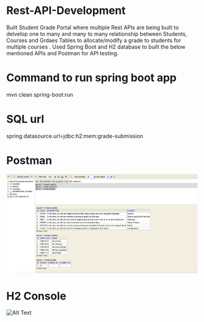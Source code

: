 # Rest-API-Development
Built Student Grade Portal where multiple Rest APIs are being built to delvelop one to many and many to many relationship between Students, Courses and Grdaes Tables to allocate/modify a grade to students for multiple courses . Used Spring Boot and H2 database to built the below mentioned APIs and Postman for API testing.

# Command to run spring boot app
mvn clean spring-boot:run

# SQL url
spring.datasource.url=jdbc:h2:mem:grade-submission

# Postman
![Alt Text](https://github.com/dhillonajender/Rest-API-Development/blob/master/H2%20CONSOLE.png?raw=true)


# H2 Console
![Alt Text](relative/path/to/image.png)

